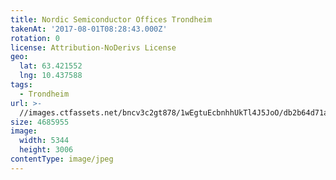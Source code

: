 ```yaml
---
title: Nordic Semiconductor Offices Trondheim
takenAt: '2017-08-01T08:28:43.000Z'
rotation: 0
license: Attribution-NoDerivs License
geo:
  lat: 63.421552
  lng: 10.437588
tags:
  - Trondheim
url: >-
  //images.ctfassets.net/bncv3c2gt878/1wEgtuEcbnhhUkTl4J5JoO/db2b64d71a716cd5b7b8179198674a35/nordic-semiconductor-offices-trondheim_36407765635_o
size: 4685955
image:
  width: 5344
  height: 3006
contentType: image/jpeg
---
```


